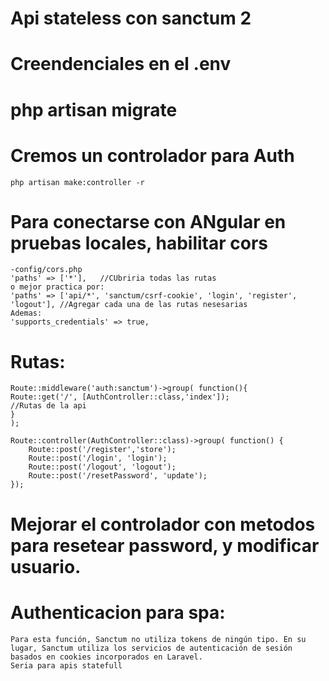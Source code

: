 # Api stateless con sanctum 2

# Creendenciales en el .env

# php artisan migrate

# Cremos un controlador para Auth
    php artisan make:controller -r

# Para conectarse con ANgular en pruebas locales, habilitar cors
    -config/cors.php
    'paths' => ['*'],   //CUbriria todas las rutas
    o mejor practica por:
    'paths' => ['api/*', 'sanctum/csrf-cookie', 'login', 'register', 'logout'], //Agregar cada una de las rutas nesesarias
    Ademas:
    'supports_credentials' => true,


# Rutas:
    Route::middleware('auth:sanctum')->group( function(){
    Route::get('/', [AuthController::class,'index']);
    //Rutas de la api
    }
    );

    Route::controller(AuthController::class)->group( function() {
        Route::post('/register','store');
        Route::post('/login', 'login');
        Route::post('/logout', 'logout');
        Route::post('/resetPassword', 'update');
    });

# Mejorar el controlador con metodos para resetear password, y modificar usuario. 

# Authenticacion para spa:
    Para esta función, Sanctum no utiliza tokens de ningún tipo. En su lugar, Sanctum utiliza los servicios de autenticación de sesión basados en cookies incorporados en Laravel.
    Seria para apis statefull